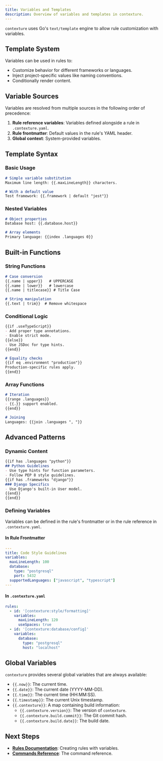 ```yaml
---
title: Variables and Templates
description: Overview of variables and templates in contexture.
---
```

`contexture` uses Go's `text/template` engine to allow rule customization with variables.

## Template System

Variables can be used in rules to:
-   Customize behavior for different frameworks or languages.
-   Inject project-specific values like naming conventions.
-   Conditionally render content.

## Variable Sources

Variables are resolved from multiple sources in the following order of precedence:

1.  **Rule reference variables**: Variables defined alongside a rule in `.contexture.yaml`.
2.  **Rule frontmatter**: Default values in the rule's YAML header.
3.  **Global context**: System-provided variables.

## Template Syntax

### Basic Usage

```markdown
# Simple variable substitution
Maximum line length: {{.maxLineLength}} characters.

# With a default value
Test framework: {{.framework | default "jest"}}
```

### Nested Variables

```markdown
# Object properties
Database host: {{.database.host}}

# Array elements
Primary language: {{index .languages 0}}
```

## Built-in Functions

### String Functions

```markdown
# Case conversion
{{.name | upper}}   # UPPERCASE
{{.name | lower}}   # lowercase
{{.name | titlecase}} # Title Case

# String manipulation
{{.text | trim}}  # Remove whitespace
```

### Conditional Logic

```markdown
{{if .useTypeScript}}
- Add proper type annotations.
- Enable strict mode.
{{else}}
- Use JSDoc for type hints.
{{end}}

# Equality checks
{{if eq .environment "production"}}
Production-specific rules apply.
{{end}}
```

### Array Functions

```markdown
# Iteration
{{range .languages}}
- {{.}} support enabled.
{{end}}

# Joining
Languages: {{join .languages ", "}}
```

## Advanced Patterns

### Dynamic Content

```markdown
{{if has .languages "python"}}
## Python Guidelines
- Use type hints for function parameters.
- Follow PEP 8 style guidelines.
{{if has .frameworks "django"}}
### Django Specifics
- Use Django's built-in User model.
{{end}}
{{end}}
```

### Defining Variables

Variables can be defined in the rule's frontmatter or in the rule reference in `.contexture.yaml`.

#### In Rule Frontmatter

```yaml
---
title: Code Style Guidelines
variables:
  maxLineLength: 100
  database:
    type: "postgresql"
    port: 5432
  supportedLanguages: ["javascript", "typescript"]
---
```

#### In `.contexture.yaml`

```yaml
rules:
  - id: '[contexture:style/formatting]'
    variables:
      maxLineLength: 120
      useSpaces: true
  - id: '[contexture:database/config]'
    variables:
      database:
        type: "postgresql"
        host: "localhost"
```

## Global Variables

`contexture` provides several global variables that are always available:

-   `{{.now}}`: The current time.
-   `{{.date}}`: The current date (YYYY-MM-DD).
-   `{{.time}}`: The current time (HH:MM:SS).
-   `{{.timestamp}}`: The current Unix timestamp.
-   `{{.contexture}}`: A map containing build information:
    -   `{{.contexture.version}}`: The version of `contexture`.
    -   `{{.contexture.build.commit}}`: The Git commit hash.
    -   `{{.contexture.build.date}}`: The build date.

## Next Steps

-   **[Rules Documentation](../reference/rules/rule-references)**: Creating rules with variables.
-   **[Commands Reference](../reference/commands/init)**: The command reference.

